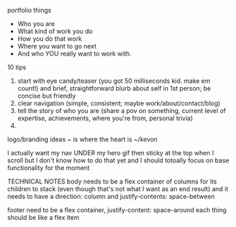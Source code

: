 portfolio things
  - Who you are
  - What kind of work you do
  - How you do that work
  - Where you want to go next
  - And who YOU really want to work with.

10 tips
1. start with eye candy/teaser (you got 50 milliseconds kid. make em count!) and brief, straightforward blurb about self in 1st person; be concise but friendly
2. clear navigation (simple, consistent; maybe work/about/contact/blog)
3. tell the story of who you are (share a pov on something, current level of expertise, achievements, where you're from, personal trivia)
4. 

logo/branding ideas
~ is where the heart is
~/kevon

I actually want my nav UNDER my hero gif then sticky at the top when I scroll but I don't know how to do that yet and I should totoally focus on base functionality for the moment


TECHNICAL NOTES
body needs to be a flex container of columns for its children to stack (even though that's not what I want as an end result) and it needs to have a direction: column and justify-contents: space-between 

footer need to be a flex container, justify-content: space-around
each thing should be like a flex item
